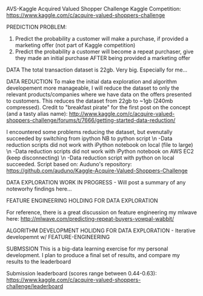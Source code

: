 AVS-Kaggle
Acquired Valued Shopper Challenge Kaggle Competition: 
https://www.kaggle.com/c/acquire-valued-shoppers-challenge

PREDICTION PROBLEM:
1. Predict the probability a customer will make a purchase, if provided a marketing offer (not part of Kaggle competition)
2. Predict the probability a customer will become a repeat purchaser, give they made an initial purchase AFTER being provided a marketing offer  

DATA
The total transaction dataset is 22gb. Very big. Especially for me...

DATA REDUCTION
To make the initial data exploration and algorithm developement more manageable, I will reduce the dataset to only the relevant products/companies where we have data on the offers presented to customers. This reduces the dataset from 22gb to ~1gb (240mb compressed). Credit to "breakfast pirate" for the first post on the concept (and a tasty alias name): 
http://www.kaggle.com/c/acquire-valued-shoppers-challenge/forums/t/7666/getting-started-data-reduction/

I encountered some problems reducing the dataset, but evenutally succeeded by switching from ipython NB to python script \n
-Data reduction scripts did not work with iPython notebook on local (file to large) \n
-Data reduction scripts did not work with iPython notebook on AWS EC2 (keep disconnecting) \n
-Data reduction script with python on local succeeded. Script based on: Auduno's repository:  https://github.com/auduno/Kaggle-Acquire-Valued-Shoppers-Challenge

DATA EXPLORATION
WORK IN PROGRESS - Will post a summary of any noteworhy findings here...

FEATURE ENGINEERING
HOLDING FOR DATA EXPLORATION 

For reference, there is a great discussion on feature engineering my mlwave here: 
http://mlwave.com/predicting-repeat-buyers-vowpal-wabbit/

ALGORITHM DEVELOPMENT
HOLIDNG FOR DATA EXPLORATION - Iterative developemnt w/ FEATURE-ENGINEERING

SUBMSSION
This is a big-data learning exercise for my personal development. 
I plan to produce a final set of results, and compare my results to the leaderboard 

Submission leaderboard (scores range between 0.44-0.63):
https://www.kaggle.com/c/acquire-valued-shoppers-challenge/leaderboard

